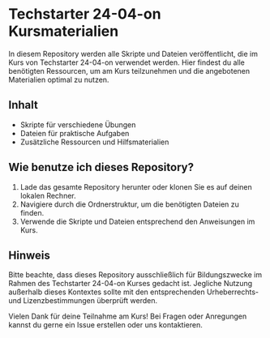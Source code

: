 # Techstarter 24-04-on Kursmaterialien

In diesem Repository werden alle Skripte und Dateien veröffentlicht, die im Kurs von Techstarter 24-04-on verwendet werden. Hier findest du alle benötigten Ressourcen, um am Kurs teilzunehmen und die angebotenen Materialien optimal zu nutzen.

## Inhalt

- Skripte für verschiedene Übungen
- Dateien für praktische Aufgaben
- Zusätzliche Ressourcen und Hilfsmaterialien

## Wie benutze ich dieses Repository?

1. Lade das gesamte Repository herunter oder klonen Sie es auf deinen lokalen Rechner.
2. Navigiere durch die Ordnerstruktur, um die benötigten Dateien zu finden.
3. Verwende die Skripte und Dateien entsprechend den Anweisungen im Kurs.

## Hinweis

Bitte beachte, dass dieses Repository ausschließlich für Bildungszwecke im Rahmen des Techstarter 24-04-on Kurses gedacht ist. Jegliche Nutzung außerhalb dieses Kontextes sollte mit den entsprechenden Urheberrechts- und Lizenzbestimmungen überprüft werden.

Vielen Dank für deine Teilnahme am Kurs! Bei Fragen oder Anregungen kannst du gerne ein Issue erstellen oder uns kontaktieren.
